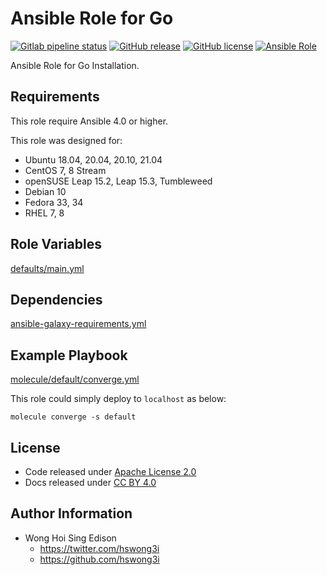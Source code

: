 # Ansible Role for Go

[![Gitlab pipeline status](https://img.shields.io/gitlab/pipeline/alvistack/ansible-role-golang/master)](https://gitlab.com/alvistack/ansible-role-golang/-/pipelines)
[![GitHub release](https://img.shields.io/github/release/alvistack/ansible-role-golang.svg)](https://github.com/alvistack/ansible-role-golang/releases)
[![GitHub license](https://img.shields.io/github/license/alvistack/ansible-role-golang.svg)](https://github.com/alvistack/ansible-role-golang/blob/master/LICENSE)
[![Ansible Role](https://img.shields.io/badge/galaxy-alvistack.golang-blue.svg)](https://galaxy.ansible.com/alvistack/golang)

Ansible Role for Go Installation.

## Requirements

This role require Ansible 4.0 or higher.

This role was designed for:

  - Ubuntu 18.04, 20.04, 20.10, 21.04
  - CentOS 7, 8 Stream
  - openSUSE Leap 15.2, Leap 15.3, Tumbleweed
  - Debian 10
  - Fedora 33, 34
  - RHEL 7, 8

## Role Variables

[defaults/main.yml](defaults/main.yml)

## Dependencies

[ansible-galaxy-requirements.yml](ansible-galaxy-requirements.yml)

## Example Playbook

[molecule/default/converge.yml](molecule/default/converge.yml)

This role could simply deploy to `localhost` as below:

    molecule converge -s default

## License

  - Code released under [Apache License 2.0](LICENSE)
  - Docs released under [CC BY 4.0](http://creativecommons.org/licenses/by/4.0/)

## Author Information

  - Wong Hoi Sing Edison
      - <https://twitter.com/hswong3i>
      - <https://github.com/hswong3i>
